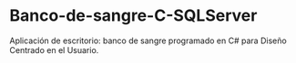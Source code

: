 # Banco-de-sangre-C-SQLServer
Aplicación de escritorio: banco de sangre programado en C# para Diseño Centrado en el Usuario.
